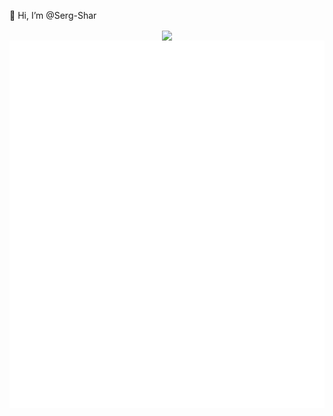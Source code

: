 👋 Hi, I’m @Serg-Shar

<!---
Serg-Shar/Serg-Shar is a ✨ special ✨ repository because its `README.md` (this file) appears on your GitHub profile.
You can click the Preview link to take a look at your changes.
--->

<div align="center">
    <a href="https://github.com/Serg-Shar/Serg-Shar">
        <img align="center" src="https://github-readme-stats-one-bice.vercel.app/api?username=Serg-Shar&show_icons=true&include_all_commits=true&count_private=true&role=OWNER,ORGANIZATION_MEMBER,COLLABORATOR" />
        <br />
        <img align="center" src="https://github.com/Serg-Shar/github-stats/blob/master/generated/overview.svg" />     
        <img align="center" src="https://github.com/Serg-Shar/github-stats/blob/master/generated/languages.svg" />
    </a>
</div>
